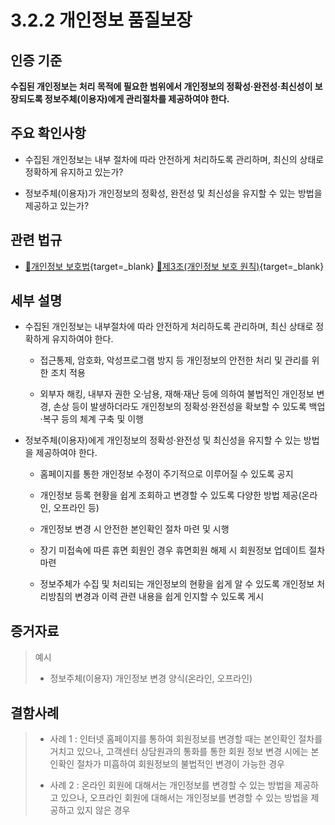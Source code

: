 # 3.2.2 개인정보 품질보장

## 인증 기준

**수집된 개인정보는 처리 목적에 필요한 범위에서 개인정보의 정확성·완전성·최신성이 보장되도록 정보주체(이용자)에게 관리절차를 제공하여야 한다.**

## 주요 확인사항

- 수집된 개인정보는 내부 절차에 따라 안전하게 처리하도록 관리하며, 최신의 상태로 정확하게 유지하고 있는가?

- 정보주체(이용자)가 개인정보의 정확성, 완전성 및 최신성을 유지할 수 있는 방법을 제공하고 있는가?

## 관련 법규

- [🔗개인정보 보호법][개인정보 보호법 제3조]{target=_blank} [🔗제3조(개인정보 보호 원칙)][개인정보 보호법 제3조 부분]{target=_blank}

## 세부 설명

- 수집된 개인정보는 내부절차에 따라 안전하게 처리하도록 관리하며, 최신 상태로 정확하게 유지하여야 한다.

    - 접근통제, 암호화, 악성프로그램 방지 등 개인정보의 안전한 처리 및 관리를 위한 조치 적용

    - 외부자 해킹, 내부자 권한 오·남용, 재해·재난 등에 의하여 불법적인 개인정보 변경, 손상 등이 발생하더라도 개인정보의 정확성·완전성을 확보할 수 있도록 백업·복구 등의 체계 구축 및 이행

- 정보주체(이용자)에게 개인정보의 정확성·완전성 및 최신성을 유지할 수 있는 방법을 제공하여야 한다.

    - 홈페이지를 통한 개인정보 수정이 주기적으로 이루어질 수 있도록 공지

    - 개인정보 등록 현황을 쉽게 조회하고 변경할 수 있도록 다양한 방법 제공(온라인, 오프라인 등)

    - 개인정보 변경 시 안전한 본인확인 절차 마련 및 시행

    - 장기 미접속에 따른 휴면 회원인 경우 휴면회원 해제 시 회원정보 업데이트 절차 마련

    - 정보주체가 수집 및 처리되는 개인정보의 현황을 쉽게 알 수 있도록 개인정보 처리방침의 변경과 이력 관련 내용을 쉽게 인지할 수 있도록 게시

## 증거자료

> 예시
>
> - 정보주체(이용자) 개인정보 변경 양식(온라인, 오프라인)

## 결함사례

> - 사례 1 : 인터넷 홈페이지를 통하여 회원정보를 변경할 때는 본인확인 절차를 거치고 있으나, 고객센터 상담원과의 통화를 통한 회원 정보 변경 시에는 본인확인 절차가 미흡하여 회원정보의 불법적인 변경이 가능한 경우
>
> - 사례 2 : 온라인 회원에 대해서는 개인정보를 변경할 수 있는 방법을 제공하고 있으나, 오프라인 회원에 대해서는 개인정보를 변경할 수 있는 방법을 제공하고 있지 않은 경우

[개인정보 보호법 제3조]: https://www.law.go.kr/법령/개인정보보호법/(20240315,19234,20230314)/제3조 "개인정보 보호법 제3조"
[개인정보 보호법 제3조 부분]: https://www.law.go.kr/법령/개인정보보호법/제3조 "개인정보 보호법 제3조 부분"
